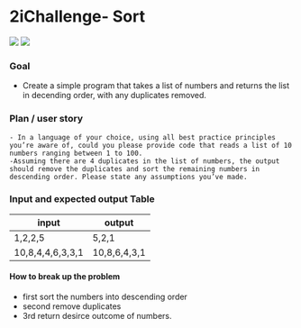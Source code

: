 # 2iChallenge- Sort
<img src="https://img.shields.io/badge/Jest-323330?style=for-the-badge&logo=Jest&logoColor=white"> <img src="https://img.shields.io/badge/JavaScript-F7DF1E?style=for-the-badge&logo=javascript&logoColor=black"> 

### Goal
- Create a simple program that takes a list of numbers and returns the list in decending order, with any duplicates removed. 

### Plan / user story
````
- In a language of your choice, using all best practice principles you’re aware of, could you please provide code that reads a list of 10 numbers ranging between 1 to 100.
-Assuming there are 4 duplicates in the list of numbers, the output should remove the duplicates and sort the remaining numbers in descending order. Please state any assumptions you’ve made.
````
### Input and expected output Table
| input| output |
| -----| ------ |
|1,2,2,5|5,2,1|
|10,8,4,4,6,3,3,1|10,8,6,4,3,1|

#### How to break up the problem
- first sort the numbers into descending order
- second remove duplicates
- 3rd return desirce outcome of numbers. 


